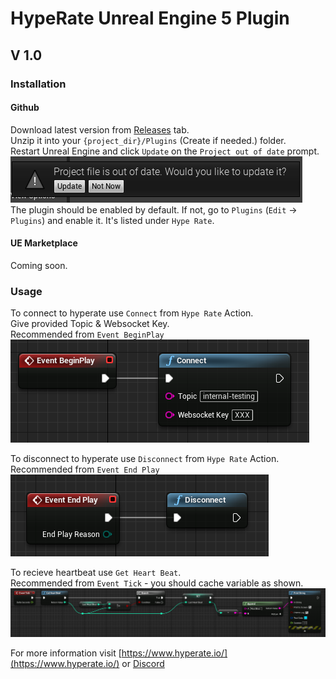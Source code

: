 # HypeRate Unreal Engine 5 Plugin
## V 1.0

### Installation

#### Github

Download latest version from [Releases](https://github.com/HypeRate/UnrealEngine5/releases) tab.  
Unzip it into your `{project_dir}/Plugins` (Create if needed.) folder.  
Restart Unreal Engine and click `Update` on the `Project out of date` prompt.
![update](https://github.com/HypeRate/UnrealEngine5/blob/main/gfx/update.png?raw=true)  
The plugin should be enabled by default. If not, go to `Plugins` (`Edit` -> `Plugins`) and enable it. It's listed under `Hype Rate`.

#### UE Marketplace

Coming soon.

### Usage

To connect to hyperate use `Connect` from `Hype Rate` Action.  
Give provided Topic & Websocket Key.  
Recommended from `Event BeginPlay`  
![connect](https://github.com/HypeRate/UnrealEngine5/blob/main/gfx/connect.png?raw=true)  

To disconnect to hyperate use `Disconnect` from `Hype Rate` Action.  
Recommended from `Event End Play`  
![disconnect](https://github.com/HypeRate/UnrealEngine5/blob/main/gfx/disconnect.png?raw=true)  

To recieve heartbeat use `Get Heart Beat`.   
Recommended from `Event Tick` - you should cache variable as shown.  
![log](https://github.com/HypeRate/UnrealEngine5/blob/main/gfx/log.png?raw=true)  
  
For more information visit [https://www.hyperate.io/](https://www.hyperate.io/) or [Discord](https://discord.gg/75jcqvuHAH)
